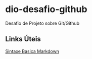 # dio-desafio-github
Desafio de Projeto sobre Git/Github
## Links  Úteis
[Sintaxe  Basica Markdown](https://www.markdownguide.org/basic-syntax/)
